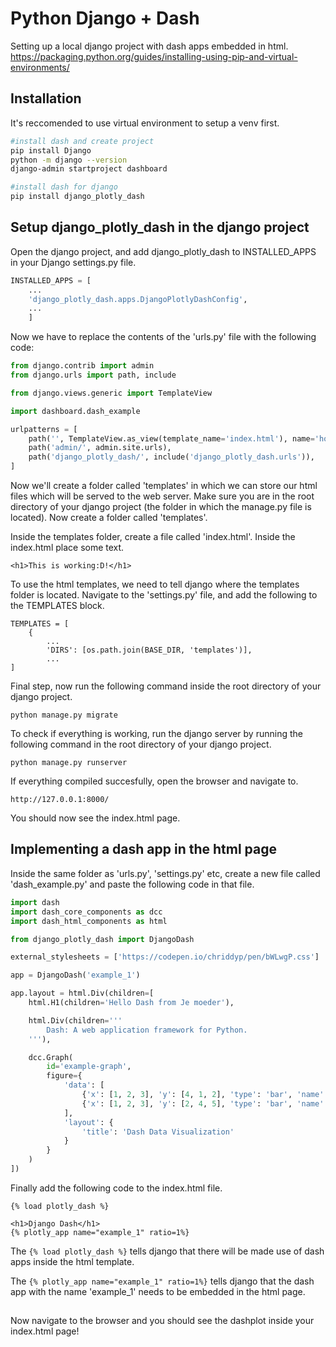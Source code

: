 # Python Django + Dash

Setting up a local django project with dash apps embedded in html.
https://packaging.python.org/guides/installing-using-pip-and-virtual-environments/

## Installation

It's reccomended to use virtual environment to setup a venv first.

```bash
#install dash and create project
pip install Django
python -m django --version
django-admin startproject dashboard

#install dash for django
pip install django_plotly_dash

```

## Setup django_plotly_dash in the django project
Open the django project, and add django_plotly_dash to INSTALLED_APPS in your Django settings.py file.
```python
INSTALLED_APPS = [
    ...
    'django_plotly_dash.apps.DjangoPlotlyDashConfig',
    ...
    ]
```
Now we have to replace the contents of the 'urls.py' file with the following code:
```python
from django.contrib import admin
from django.urls import path, include

from django.views.generic import TemplateView

import dashboard.dash_example

urlpatterns = [
    path('', TemplateView.as_view(template_name='index.html'), name='home'),
    path('admin/', admin.site.urls),
    path('django_plotly_dash/', include('django_plotly_dash.urls')),
]
```
Now we'll create a folder called 'templates' in which we can store our html files which will be served to the web server. Make sure you are in the root directory of your django project (the folder in which the manage.py file is located). Now create a folder called 'templates'.

Inside the templates folder, create a file called 'index.html'. Inside the index.html place some text.
```
<h1>This is working:D!</h1>
```

To use the html templates, we need to tell django where the templates folder is located. Navigate to the 'settings.py' file, and add the following to the TEMPLATES block.
```
TEMPLATES = [
    {
        ...
        'DIRS': [os.path.join(BASE_DIR, 'templates')],
        ...
]
```
Final step, now run the following command inside the root directory of your django project.
```
python manage.py migrate
```

To check if everything is working, run the django server by running the following command in the root directory of your django project.
```
python manage.py runserver
```
If everything compiled succesfully, open the browser and navigate to.
```
http://127.0.0.1:8000/
```
You should now see the index.html page.

## Implementing a dash app in the html page
Inside the same folder as 'urls.py', 'settings.py' etc, create a new file called 'dash_example.py' and paste the following code in that file.
```python
import dash
import dash_core_components as dcc
import dash_html_components as html

from django_plotly_dash import DjangoDash

external_stylesheets = ['https://codepen.io/chriddyp/pen/bWLwgP.css']

app = DjangoDash('example_1')

app.layout = html.Div(children=[
    html.H1(children='Hello Dash from Je moeder'),

    html.Div(children='''
        Dash: A web application framework for Python.
    '''),

    dcc.Graph(
        id='example-graph',
        figure={
            'data': [
                {'x': [1, 2, 3], 'y': [4, 1, 2], 'type': 'bar', 'name': 'SF'},
                {'x': [1, 2, 3], 'y': [2, 4, 5], 'type': 'bar', 'name': u'Montréal'},
            ],
            'layout': {
                'title': 'Dash Data Visualization'
            }
        }
    )
])

```
Finally add the following code to the index.html file.
``` 
{% load plotly_dash %}

<h1>Django Dash</h1>
{% plotly_app name="example_1" ratio=1%}
```


The ```{% load plotly_dash %}``` tells django that there will be made use of dash apps inside the html template.

The ```{% plotly_app name="example_1" ratio=1%}``` tells django that the dash app with the name 'example_1' needs to be embedded in the html page. 
##
Now navigate to the browser and you should see the dashplot inside your index.html page!

